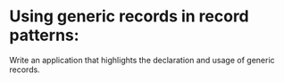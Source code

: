 # Using generic records in record patterns:

Write an application that highlights the declaration and usage of generic records.